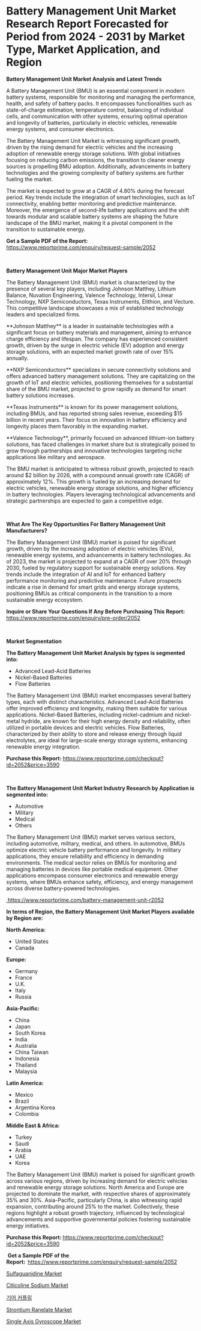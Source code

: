 <p><h1>Battery Management Unit Market Research Report Forecasted for Period from 2024 -  2031 by Market Type, Market Application, and Region</h1></p><p><strong>Battery Management Unit Market Analysis and Latest Trends</strong></p>
<p><p>A Battery Management Unit (BMU) is an essential component in modern battery systems, responsible for monitoring and managing the performance, health, and safety of battery packs. It encompasses functionalities such as state-of-charge estimation, temperature control, balancing of individual cells, and communication with other systems, ensuring optimal operation and longevity of batteries, particularly in electric vehicles, renewable energy systems, and consumer electronics.</p><p>The Battery Management Unit Market is witnessing significant growth, driven by the rising demand for electric vehicles and the increasing adoption of renewable energy storage solutions. With global initiatives focusing on reducing carbon emissions, the transition to cleaner energy sources is propelling BMU adoption. Additionally, advancements in battery technologies and the growing complexity of battery systems are further fueling the market.</p><p>The market is expected to grow at a CAGR of 4.80% during the forecast period. Key trends include the integration of smart technologies, such as IoT connectivity, enabling better monitoring and predictive maintenance. Moreover, the emergence of second-life battery applications and the shift towards modular and scalable battery systems are shaping the future landscape of the BMU market, making it a pivotal component in the transition to sustainable energy.</p></p>
<p><strong>Get a Sample PDF of the Report:&nbsp;</strong> <a href="https://www.reportprime.com/enquiry/request-sample/2052">https://www.reportprime.com/enquiry/request-sample/2052</a></p>
<p>&nbsp;</p>
<p><strong>Battery Management Unit Major Market Players</strong></p>
<p><p>The Battery Management Unit (BMU) market is characterized by the presence of several key players, including Johnson Matthey, Lithium Balance, Nuvation Engineering, Valence Technology, Intersil, Linear Technology, NXP Semiconductors, Texas Instruments, Elithion, and Vecture. This competitive landscape showcases a mix of established technology leaders and specialized firms.</p><p>**Johnson Matthey** is a leader in sustainable technologies with a significant focus on battery materials and management, aiming to enhance charge efficiency and lifespan. The company has experienced consistent growth, driven by the surge in electric vehicle (EV) adoption and energy storage solutions, with an expected market growth rate of over 15% annually.</p><p>**NXP Semiconductors** specializes in secure connectivity solutions and offers advanced battery management solutions. They are capitalizing on the growth of IoT and electric vehicles, positioning themselves for a substantial share of the BMU market, projected to grow rapidly as demand for smart battery solutions increases.</p><p>**Texas Instruments** is known for its power management solutions, including BMUs, and has reported strong sales revenue, exceeding $15 billion in recent years. Their focus on innovation in battery efficiency and longevity places them favorably in the expanding market.</p><p>**Valence Technology**, primarily focused on advanced lithium-ion battery solutions, has faced challenges in market share but is strategically poised to grow through partnerships and innovative technologies targeting niche applications like military and aerospace.</p><p>The BMU market is anticipated to witness robust growth, projected to reach around $2 billion by 2026, with a compound annual growth rate (CAGR) of approximately 12%. This growth is fueled by an increasing demand for electric vehicles, renewable energy storage solutions, and higher efficiency in battery technologies. Players leveraging technological advancements and strategic partnerships are expected to gain a competitive edge.</p></p>
<p>&nbsp;</p>
<p><strong>What Are The Key Opportunities For Battery Management Unit Manufacturers?</strong></p>
<p><p>The Battery Management Unit (BMU) market is poised for significant growth, driven by the increasing adoption of electric vehicles (EVs), renewable energy systems, and advancements in battery technologies. As of 2023, the market is projected to expand at a CAGR of over 20% through 2030, fueled by regulatory support for sustainable energy solutions. Key trends include the integration of AI and IoT for enhanced battery performance monitoring and predictive maintenance. Future prospects indicate a rise in demand for smart grids and energy storage systems, positioning BMUs as critical components in the transition to a more sustainable energy ecosystem.</p></p>
<p><strong>Inquire or Share Your Questions If Any Before Purchasing This Report:</strong> <a href="https://www.reportprime.com/enquiry/pre-order/2052">https://www.reportprime.com/enquiry/pre-order/2052</a></p>
<p>&nbsp;</p>
<p><strong>Market Segmentation</strong></p>
<p><strong>The Battery Management Unit Market Analysis by types is segmented into:</strong></p>
<p><ul><li>Advanced Lead-Acid Batteries</li><li>Nickel-Based Batteries</li><li>Flow Batteries</li></ul></p>
<p><p>The Battery Management Unit (BMU) market encompasses several battery types, each with distinct characteristics. Advanced Lead-Acid Batteries offer improved efficiency and longevity, making them suitable for various applications. Nickel-Based Batteries, including nickel-cadmium and nickel-metal hydride, are known for their high energy density and reliability, often utilized in portable devices and electric vehicles. Flow Batteries, characterized by their ability to store and release energy through liquid electrolytes, are ideal for large-scale energy storage systems, enhancing renewable energy integration.</p></p>
<p><strong>Purchase this Report:&nbsp;</strong><a href="https://www.reportprime.com/checkout?id=2052&price=3590">https://www.reportprime.com/checkout?id=2052&price=3590</a></p>
<p>&nbsp;</p>
<p><strong>The Battery Management Unit Market Industry Research by Application is segmented into:</strong></p>
<p><ul><li>Automotive</li><li>Military</li><li>Medical</li><li>Others</li></ul></p>
<p><p>The Battery Management Unit (BMU) market serves various sectors, including automotive, military, medical, and others. In automotive, BMUs optimize electric vehicle battery performance and longevity. In military applications, they ensure reliability and efficiency in demanding environments. The medical sector relies on BMUs for monitoring and managing batteries in devices like portable medical equipment. Other applications encompass consumer electronics and renewable energy systems, where BMUs enhance safety, efficiency, and energy management across diverse battery-powered technologies.</p></p>
<p><a href="https://www.reportprime.com/battery-management-unit-r2052">&nbsp;https://www.reportprime.com/battery-management-unit-r2052</a></p>
<p><strong>In terms of Region, the Battery Management Unit Market Players available by Region are:</strong></p>
<p>
    <p> <strong> North America: </strong>
        <ul>
            <li>United States</li>
            <li>Canada</li>
        </ul>
        </p> 
    <p> <strong> Europe: </strong>
        <ul>
            <li>Germany</li>
            <li>France</li>
            <li>U.K.</li>
            <li>Italy</li>
            <li>Russia</li>
        </ul>
        </p> 
    <p> <strong> Asia-Pacific: </strong>
        <ul>
            <li>China</li>
            <li>Japan</li>
            <li>South Korea</li>
            <li>India</li>
            <li>Australia</li>
            <li>China Taiwan</li>
            <li>Indonesia</li>
            <li>Thailand</li>
            <li>Malaysia</li>
        </ul>
        </p> 
    <p> <strong> Latin America: </strong>
        <ul>
            <li>Mexico</li>
            <li>Brazil</li>
            <li>Argentina Korea</li>
            <li>Colombia</li>
        </ul>
        </p> 
    <p> <strong> Middle East & Africa: </strong>
        <ul>
            <li>Turkey</li>
            <li>Saudi</li>
            <li>Arabia</li>
            <li>UAE</li>
            <li>Korea</li>
        </ul>
    </p>
    </p>
<p><p>The Battery Management Unit (BMU) market is poised for significant growth across various regions, driven by increasing demand for electric vehicles and renewable energy storage solutions. North America and Europe are projected to dominate the market, with respective shares of approximately 35% and 30%. Asia-Pacific, particularly China, is also witnessing rapid expansion, contributing around 25% to the market. Collectively, these regions highlight a robust growth trajectory, influenced by technological advancements and supportive governmental policies fostering sustainable energy initiatives.</p></p>
<p><strong>Purchase this Report: </strong><a href="https://www.reportprime.com/checkout?id=2052&price=3590">https://www.reportprime.com/checkout?id=2052&price=3590</a></p>
<p>&nbsp;<strong>Get a Sample PDF of the Report:&nbsp;&nbsp;</strong><a href="https://www.reportprime.com/enquiry/request-sample/2052">https://www.reportprime.com/enquiry/request-sample/2052</a></p>
<p><strong></strong></p>
<p><p><a href="https://www.linkedin.com/pulse/analyzing-sulfaguanidine-market-dynamics-growth-drivers-forecasted-fsqef?trackingId=mMWfHTj1RsW1J4tnAL165A%3D%3D">Sulfaguanidine Market</a></p><p><a href="https://medium.com/@dereodrews76856/strategic-roadmap-global-citicoline-sodium-market-insights-and-opportunities-2024-2031-bf4afbbf4eaf">Citicoline Sodium Market</a></p><p><a href="https://medium.com/@eunicevaughan35/%EB%8B%A4%EC%9D%8C-%EB%AA%87-%EB%85%84-%EB%8F%99%EC%95%88-%EA%B8%B0%EC%96%B4-%EC%BB%A4%ED%94%8C%EB%A7%81-%EC%8B%9C%EC%9E%A5%EC%97%90-%EC%98%81%ED%96%A5%EC%9D%84-%EB%AF%B8%EC%B9%A0-%EC%9A%94%EC%9D%B8%EC%9D%80-%EB%AC%B4%EC%97%87%EC%9D%B8%EA%B0%80%EC%9A%94-%EC%8B%9C%EC%9E%A5-%EC%A0%9C%ED%92%88-%EB%B0%8F-%EC%A7%80%EC%97%AD-%EB%B6%84%EC%84%9D-2024-2031-c83098ef3215">기어 커플링</a></p><p><a href="https://www.linkedin.com/pulse/global-strontium-ranelate-industry-analysis-share-growth-trends-wtiff?trackingId=aSsDIN4sS%2BCqXB0b4iyE2A%3D%3D">Strontium Ranelate Market</a></p><p><a href="https://github.com/NorbertYates/Market-Research-Report-List-6/blob/main/single-axis-gyroscope-market.md">Single Axis Gyroscope Market</a></p></p>